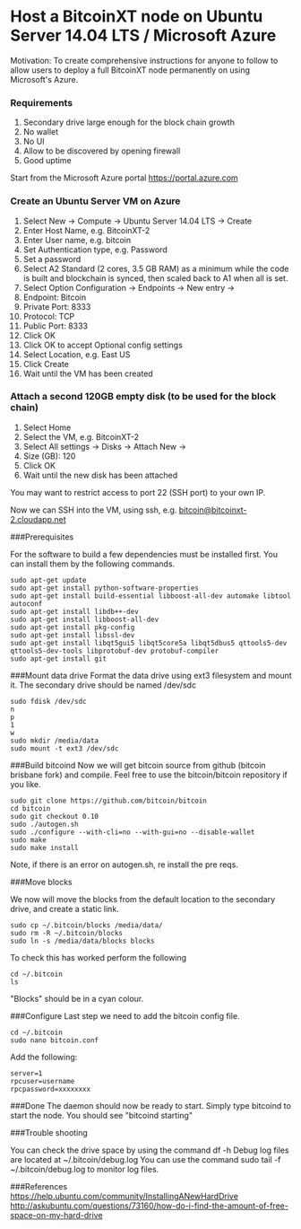 # Host a BitcoinXT node on Ubuntu Server 14.04 LTS / Microsoft Azure #

Motivation: To create comprehensive instructions for anyone to follow to allow users to deploy a full BitcoinXT node permanently on using Microsoft's Azure.

### Requirements ###
1. Secondary drive large enough for the block chain growth
2. No wallet
3. No UI
4. Allow to be discovered by opening firewall
5. Good uptime

Start from the Microsoft Azure portal https://portal.azure.com

### Create an Ubuntu Server VM on Azure ###

1. Select New -> Compute -> Ubuntu Server 14.04 LTS -> Create
2. Enter Host Name, e.g. BitcoinXT-2
3. Enter User name, e.g. bitcoin
3. Set Authentication type, e.g. Password
4. Set a password
5. Select A2 Standard (2 cores, 3.5 GB RAM) as a minimum while the code is built and blockchain is synced, then scaled back to A1 when all is set.
6. Select Option Configuration -> Endpoints -> New entry ->
 1. Endpoint: Bitcoin
 2. Private Port: 8333
 3. Protocol: TCP
 4. Public Port: 8333
 5. Click OK
7. Click OK to accept Optional config settings
8. Select Location, e.g. East US
9. Click Create
10. Wait until the VM has been created

### Attach a second 120GB empty disk (to be used for the block chain) ###

1. Select Home
2. Select the VM, e.g. BitcoinXT-2
3. Select All settings -> Disks -> Attach New ->
 1. Size (GB): 120
 2. Click OK
4. Wait until the new disk has been attached

You may want to restrict access to port 22 (SSH port) to your own IP.

Now we can SSH into the VM, using ssh, e.g. bitcoin@bitcoinxt-2.cloudapp.net

###Prerequisites

For the software to build a few dependencies must be installed first.  You can install them by the following commands.

```
sudo apt-get update
sudo apt-get install python-software-properties
sudo apt-get install build-essential libboost-all-dev automake libtool autoconf
sudo apt-get install libdb++-dev
sudo apt-get install libboost-all-dev
sudo apt-get install pkg-config
sudo apt-get install libssl-dev
sudo apt-get install libqt5gui5 libqt5core5a libqt5dbus5 qttools5-dev qttools5-dev-tools libprotobuf-dev protobuf-compiler
sudo apt-get install git
```

###Mount data drive
Format the data drive using ext3 filesystem and mount it.  The secondary drive should be named /dev/sdc
```
sudo fdisk /dev/sdc
n
p
1
w
sudo mkdir /media/data
sudo mount -t ext3 /dev/sdc 
```

###Build bitcoind
Now we will get bitcoin source from github (bitcoin brisbane fork) and compile.  Feel free to use the bitcoin/bitcoin repository if you like.
```
sudo git clone https://github.com/bitcoin/bitcoin
cd bitcoin
sudo git checkout 0.10
sudo ./autogen.sh
sudo ./configure --with-cli=no --with-gui=no --disable-wallet
sudo make 
sudo make install
```

Note, if there is an error on autogen.sh, re install the pre reqs.

###Move blocks

We now will move the blocks from the default location to the secondary drive, and create a static link.

```
sudo cp ~/.bitcoin/blocks /media/data/
sudo rm -R ~/.bitcoin/blocks
sudo ln -s /media/data/blocks blocks
```

To check this has worked perform the following
```
cd ~/.bitcoin
ls
```

"Blocks" should be in a cyan colour.

###Configure
Last step we need to add the bitcoin config file.
```
cd ~/.bitcoin
sudo nano bitcoin.conf
```

Add the following:
```
server=1
rpcuser=username
rpcpassword=xxxxxxxx
```

###Done
The daemon should now be ready to start.  Simply type bitcoind to start the node.   You should see "bitcoind starting"

###Trouble shooting

You can check the drive space by using the command df -h
Debug log files are located at ~/.bitcoin/debug.log  You can use the command sudo tail -f ~/.bitcoin/debug.log to monitor log files.

###References
https://help.ubuntu.com/community/InstallingANewHardDrive
http://askubuntu.com/questions/73160/how-do-i-find-the-amount-of-free-space-on-my-hard-drive
